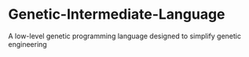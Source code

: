 # Genetic-Intermediate-Language
A low-level genetic programming language designed to simplify genetic engineering
